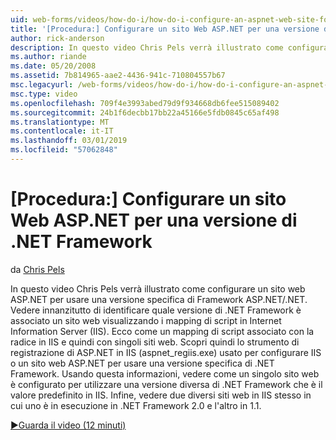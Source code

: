 ```yaml
---
uid: web-forms/videos/how-do-i/how-do-i-configure-an-aspnet-web-site-for-a-net-framework-version
title: '[Procedura:] Configurare un sito Web ASP.NET per una versione di .NET Framework | Microsoft Docs'
author: rick-anderson
description: In questo video Chris Pels verrà illustrato come configurare un sito web ASP.NET per usare una versione specifica di Framework ASP.NET/.NET. Informazioni su come identificare quali v prima di tutto...
ms.author: riande
ms.date: 05/20/2008
ms.assetid: 7b814965-aae2-4436-941c-710804557b67
msc.legacyurl: /web-forms/videos/how-do-i/how-do-i-configure-an-aspnet-web-site-for-a-net-framework-version
msc.type: video
ms.openlocfilehash: 709f4e3993abed79d9f934668db6fee515089402
ms.sourcegitcommit: 24b1f6decbb17bb22a45166e5fdb0845c65af498
ms.translationtype: MT
ms.contentlocale: it-IT
ms.lasthandoff: 03/01/2019
ms.locfileid: "57062848"
---
```

<a name="how-do-i-configure-an-aspnet-web-site-for-a-net-framework-version"></a>[Procedura:] Configurare un sito Web ASP.NET per una versione di .NET Framework
====================
da [Chris Pels](https://twitter.com/chrispels)

In questo video Chris Pels verrà illustrato come configurare un sito web ASP.NET per usare una versione specifica di Framework ASP.NET/.NET. Vedere innanzitutto di identificare quale versione di .NET Framework è associato un sito web visualizzando i mapping di script in Internet Information Server (IIS). Ecco come un mapping di script associato con la radice in IIS e quindi con singoli siti web. Scopri quindi lo strumento di registrazione di ASP.NET in IIS (aspnet\_regiis.exe) usato per configurare IIS o un sito web ASP.NET per usare una versione specifica di .NET Framework. Usando questa informazioni, vedere come un singolo sito web è configurato per utilizzare una versione diversa di .NET Framework che è il valore predefinito in IIS. Infine, vedere due diversi siti web in IIS stesso in cui uno è in esecuzione in .NET Framework 2.0 e l'altro in 1.1.

[&#9654;Guarda il video (12 minuti)](https://channel9.msdn.com/Blogs/ASP-NET-Site-Videos/how-do-i-configure-an-aspnet-web-site-for-a-net-framework-version)
